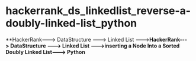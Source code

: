 # hackerrank_ds_linkedlist_reverse-a-doubly-linked-list_python
**HackerRank---> DataStructure ---> Linked List --->**HackerRank---> DataStructure ---> Linked List --->inserting a Node Into a Sorted Doubly Linked List---> Python**
